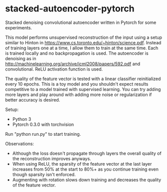 # stacked-autoencoder-pytorch
Stacked denoising convolutional autoencoder written in Pytorch for some experiments.

This model performs unsupervised reconstruction of the input using a setup similar to Hinton in https://www.cs.toronto.edu/~hinton/science.pdf.
Instead of training layers one at a time, I allow them to train at the same time. Each is trained locally and no backpropagation is used.
The autoencoder is denoising as in http://machinelearning.org/archive/icml2008/papers/592.pdf and convolutional. ReLU activation function is used.

The quality of the feature vector is tested with a linear classifier reinitialized every 10 epochs. This is a toy model and you shouldn't expect results competitive to a model trained with supervised learning. You can try adding more layers and play around with adding more noise or regularization if better accuracy is desired.

Setup:
- Python 3
- Pytorch 0.3.0 with torchvision

Run "python run.py" to start training.

Observations:
  - Although the loss doesn't propagate through layers the overall quality of the reconstruction improves anyways.
  - When using ReLU, the sparsity of the feature vector at the last layer increases from 50% at the start to 80%+ as you continue training even though sparsity isn't enforced.
  - Augmenting with rotation slows down training and decreases the quality of the feature vector.
